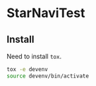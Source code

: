 # StarNaviTest

## Install

Need to install `tox`.
```bash
tox -e devenv
source devenv/bin/activate
```
